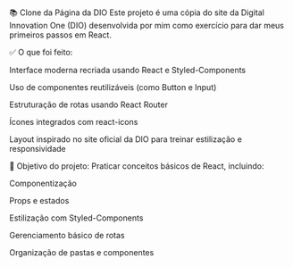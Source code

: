 📚 Clone da Página da DIO
Este projeto é uma cópia do site da Digital Innovation One (DIO) desenvolvida por mim como exercício para dar meus primeiros passos em React.

✅ O que foi feito:

Interface moderna recriada usando React e Styled-Components

Uso de componentes reutilizáveis (como Button e Input)

Estruturação de rotas usando React Router

Ícones integrados com react-icons

Layout inspirado no site oficial da DIO para treinar estilização e responsividade

🚀 Objetivo do projeto:
Praticar conceitos básicos de React, incluindo:

Componentização

Props e estados

Estilização com Styled-Components

Gerenciamento básico de rotas

Organização de pastas e componentes
